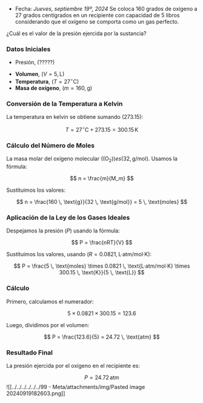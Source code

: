 - Fecha: _Jueves, septiembre 19º, 2024_
Se coloca 160 grados de oxígeno a 27 grados centígrados en un recipiente con capacidad de 5 libros considerando que el oxígeno se comporta como un gas perfecto.

¿Cuál es el valor de la presión ejercida por la sustancia?

### **Datos Iniciales**
+ Presión, (?????)
- **Volumen**, $( V = 5 , \text{L} )$
- **Temperatura**, $( T = 27^\circ \text{C} )$
- **Masa de oxígeno**, $( m = 160 , \text{g} )$

### **Conversión de la Temperatura a Kelvin**

La temperatura en kelvin se obtiene sumando $( 273.15 )$:

$$
T = 27^\circ \text{C} + 273.15 = 300.15 \, \text{K}
$$

### **Cálculo del Número de Moles**

La masa molar del oxígeno molecular $(( \text{O}_2 )) es ( 32 , \text{g/mol} )$. Usamos la fórmula:

$$
n = \frac{m}{M_m}
$$

Sustituimos los valores:

$$
n = \frac{160 \, \text{g}}{32 \, \text{g/mol}} = 5 \, \text{moles}
$$

### **Aplicación de la Ley de los Gases Ideales**

Despejamos la presión $( P )$ usando la fórmula:

$$
P = \frac{nRT}{V}
$$

Sustituimos los valores, usando $( R = 0.0821 , \text{L·atm/mol·K} )$:

$$
P = \frac{5 \, \text{moles} \times 0.0821 \, \text{L·atm/mol·K} \times 300.15 \, \text{K}}{5 \, \text{L}}
$$

### **Cálculo**

Primero, calculamos el numerador:

$$
5 \times 0.0821 \times 300.15 = 123.6
$$

Luego, dividimos por el volumen:

$$
P = \frac{123.6}{5} = 24.72 \, \text{atm}
$$

### **Resultado Final**

La presión ejercida por el oxígeno en el recipiente es:

$$
P = 24.72 \, \text{atm}
$$
![[../../../../../../99 - Meta/attachments/img/Pasted image 20240919182603.png]]

